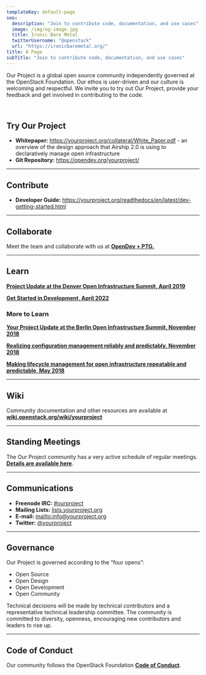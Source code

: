 ```yaml
---
templateKey: default-page
seo:
  description: "Join to contribute code, documentation, and use cases"
  image: /img/og-image.jpg
  title: Ironic Bare Metal
  twitterUsername: "@openstack"
  url: "https://ironicbaremetal.org/"
title: A Page
subTitle: "Join to contribute code, documentation, and use cases"
---
```


Our Project is a global open source community independently governed at the OpenStack Foundation. Our ethos is user-driven and our culture is welcoming and respectful. We invite you to try out Our Project, provide your feedback and get involved in contributing to the code.

<br>

## Try Our Project

- **Whitepaper:** <https://yourproject.org/collateral/White_Paper.pdf> - an overview of the design approach that Airship 2.0 is using to declaratively manage open infrastructure
- **Git Repository:** <https://opendev.org/yourproject/>

---

## Contribute

- **Developer Guide:** <https://yourproject.org/readthedocs/en/latest/dev-getting-started.html>

---

## Collaborate

Meet the team and collaborate with us at [**OpenDev + PTG.**](https://www.openstack.org/events/opendev-ptg-2020/)

---

## Learn

[**Project Update at the Denver Open Infrastructure Summit, April 2019**](https://www.openstack.org/videos/summits/denver-2019/airship-project-update-1)

[**Get Started in Development, April 2022**](https://www.openstack.org/videos/summits/denver-2019/airskiff-your-on-ramp-to-airship-development)

### More to Learn

[**Your Project Update at the Berlin Open Infrastructure Summit, November 2018**](https://www.openstack.org/videos/summits/berlin-2018/airship-project-update)

[**Realizing configuration management reliably and predictably, November 2018**](https://www.openstack.org/videos/summits/berlin-2018/airship-deckhand-realizing-configuration-management-reliably-and-predictably)

[**Making lifecycle management for open infrastructure repeatable and predictable, May 2018**](https://www.openstack.org/videos/summits/vancouver-2018/airship-making-lifecycle-management-for-open-infrastructure-repeatable-and-predictable)

---

## Wiki

Community documentation and other resources are available at [**wiki.openstack.org/wiki/yourproject**](//wiki.openstack.org/wiki/yourproject)

---

## Standing Meetings

The Our Project community has a very active schedule of regular meetings. [**Details are available here**](https://wiki.openstack.org/wiki/Airship#Get_in_Touch).

---

## Communications

- **Freenode IRC:** [\#ourproject](https://wiki.openstack.org/wiki/yourproject#Get_in_Touch)
- **Mailing Lists:** [lists.yourproject.org](http://lists.yourproject.org/cgi-bin/mailman/listinfo)
- **E-mail:** <mailto:info@yourproject.org>
- **Twitter:** [@yourproject](//twitter.com/yourproject)

---

## Governance

Our Project is governed according to the “four opens”:

- Open Source
- Open Design
- Open Development
- Open Community

Technical decisions will be made by technical contributors and a representative technical leadership committee. The community is committed to diversity, openness, encouraging new contributors and leaders to rise up.

---

## Code of Conduct

Our community follows the OpenStack Foundation [**Code of Conduct**](https://www.openstack.org/legal/community-code-of-conduct/).
